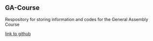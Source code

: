 ## GA-Course
Respository for storing information and codes for the General Assembly Course

[link to github](https://github.com)
